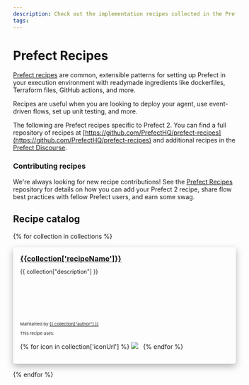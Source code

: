 ```yaml
---
description: Check out the implementation recipes collected in the Prefect Recipes library.
tags:
---
```


# Prefect Recipes

[Prefect recipes](https://github.com/PrefectHQ/prefect-recipes) are common, extensible patterns for setting up Prefect in your execution environment with readymade ingredients like dockerfiles, Terraform files, GitHub actions, and more.

Recipes are useful when you are looking to deploy your agent, use event-driven flows, set up unit testing, and more.

The following are Prefect recipes specific to Prefect 2. You can find a full repository of recipes at [https://github.com/PrefectHQ/prefect-recipes](https://github.com/PrefectHQ/prefect-recipes) and additional recipes in the [Prefect Discourse](https://discourse.prefect.io/).

### Contributing recipes

We're always looking for new recipe contributions! See the [Prefect Recipes](https://github.com/PrefectHQ/prefect-recipes#contributing--swag-) repository for details on how you can add your Prefect 2 recipe, share flow best practices with fellow Prefect users, and earn some swag.

## Recipe catalog

<!-- The code below is a jinja2 template that will be rendered by generate_catalog.py -->
<div style="display:grid; grid-template-columns: repeat(auto-fit, minmax(300px, 1fr)); gap: 1rem; margin: 1rem 0 3rem">
{% for collection in collections %}
    <div style="padding: 1rem; box-shadow: 0 6px 16px rgba(0, 0, 0, .3); border-radius: 5px">
        <a href="{{ collection['recipeUrl'] }}">
            <h3 style="margin: 0">{{collection['recipeName']}}</h3>
        </a>
        <div style="height: 110px;">
            <p style="font-size: 0.8rem">
                {{ collection["description"] }}
            </p>
        </div>
        <p style="font-size: 0.6rem">
            Maintained by <a href="{{ collection["authorUrl"] }}">{{ collection["author"] }}</a>
        </p>
        <p style="font-size: 0.6rem">
            This recipe uses:
        </p>
        <p>
            {% for icon in collection['iconUrl'] %}
                <img src="{{ icon }}" style="max-height: 48px; max-width: 48px; margin: 0 0.5em 0 auto;">
            {% endfor %}
        </p>
    </div>
{% endfor %}
</div >
